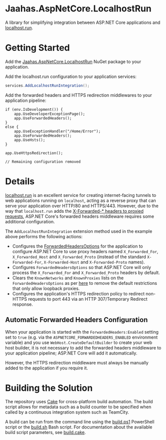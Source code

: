 # Jaahas.AspNetCore.LocalhostRun

A library for simplifying integration between ASP.NET Core applications and [localhost.run](https://localhost.run/).


# Getting Started

Add the [Jaahas.AspNetCore.LocalhostRun]() NuGet package to your application.

Add the localhost.run configuration to your application services:

```csharp
services.AddLocalhostRunIntegration();
```

Add the forwarded headers and HTTPS redirection middlewares to your application pipeline:

```
if (env.IsDevelopment()) {
    app.UseDeveloperExceptionPage();
    app.UseForwardedHeaders();
}
else {
    app.UseExceptionHandler("/Home/Error");
    app.UseForwardedHeaders();
    app.UseHsts();
}

app.UseHttpsRedirection();

// Remaining configuration removed
```


# Details

[localhost.run](https://localhost.run/) is an excellent service for creating internet-facing tunnels to web applications running on `localhost`, acting as a reverse proxy that can serve your application over HTTP/80 and HTTPS/443. However, due to the way that `localhost.run` adds the [X-Forwarded-* headers to proxied requests](https://localhost.run/docs/http-tunnels#proxy-headers), ASP.NET Core's forwarded headers middleware requires some additional configuration.

The `AddLocalhostRunIntegration` extension method used in the example above performs the following actions:

- Configures the [ForwardedHeadersOptions](https://docs.microsoft.com/en-us/dotnet/api/microsoft.aspnetcore.builder.forwardedheadersoptions) for the application to configure ASP.NET Core to use proxy headers named `X_Forwarded_For`, `X_Forwarded_Host` and `X_Forwarded_Proto` (instead of the standard `X-Forwarded-For`, `X-Forwarded-Host` and `X-Forwarded-Proto` names).
- Configures `ForwardedHeadersOptions` so that ASP.NET Core will only process the `X_Forwarded_For` and `X_Forwarded_Proto` headers by default.
- Clears the `KnownNetworks` and `KnownProxies` lists on the `ForwardedHeadersOptions` as per [here](https://docs.microsoft.com/en-us/aspnet/core/host-and-deploy/proxy-load-balancer#forward-the-scheme-for-linux-and-non-iis-reverse-proxies) to remove the default restrictions that only allow loopback proxies.
- Configures the application's HTTPS redirection policy to redirect non-HTTPS requests to port 443 via an HTTP 307/Temporary Redirect response.


## Automatic Forwarded Headers Configuration

When your application is started with the `ForwardedHeaders:Enabled` setting set to `true` (e.g. via the `ASPNETCORE_FORWARDEDHEADERS_ENABLED` environment variable) and you use `WebHost.CreateDefaultBuilder` to create your web host builder, it is not necessary to add the forwarded headers middleware to your application pipeline; ASP.NET Core will add it automatically.

However, the HTTPS redirection middleware must always be manually added to the application if you require it.



# Building the Solution

The repository uses [Cake](https://cakebuild.net/) for cross-platform build automation. The build script allows for metadata such as a build counter to be specified when called by a continuous integration system such as TeamCity.

A build can be run from the command line using the [build.ps1](/build.ps1) PowerShell script or the [build.sh](/build.sh) Bash script. For documentation about the available build script parameters, see [build.cake](/build.cake).
